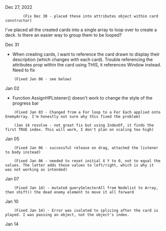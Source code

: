 Dec 27, 2022

<!-- I've created a Card class then extended this class for Attacks and Defenses. What about cards that deal damage and then get defense at same time? -->
            (Fix Dec 30 - placed these into attributes object within card constructor)
I've placed all the created cards into a single array to loop over to create a deck. Is there an easier way to group them to be looped?

Dec 31
- When creating cards, I want to reference the card drawn to display their description (which changes with each card). Trouble referencing the attributes prop within the card using THIS, it references Window instead. Need to fix
<!-- - Mousedown event and differentiate it between a drag event.  -->
<!-- - Successfully able to reset the card's position based on its inital X Y, but the eventlistener for the body remains -->
        (Fixed Jan 06 - see below)

Jan 02 
- Function AssignHPListener() doesn't work to change the style of the progress bar
<!-- - Getting TypeError: cannot read properties of undefined (reading: id) when modifying the enemy HPs. Unsure why? -->
        (Fixed Jan 03 - Changed from a For loop to a For Each applied onto EnemyArray. I'm honestly not sure why this fixed the problem)
<!-- - When DiscardUsedCard() is called, the correct HTML element is removed. However since I'm using 'splice' and finding the first valid index, it'll remove the wrong array index typically -->
        (Jan 14 resolve - not great fix but using IndexOf, it finds the first TRUE index. This will work, I don't plan on scaling too high)

Jan 05 
<!-- - Still working on mousedrag. Successfully removed event listener for the card following the cursor on mouseup. -->
        (Fixed Jan 06 - successful release on drag, attached the listener to body instead)
<!-- - Trying to reset the card to its initial position on mouseup, however the mousemove listener is being run and its value is being considered, sending the element erroneously. -->
        (Fixed Jan 06 - needed to reset initial X Y to 0, not to equal the values. The latter adds these values to left/right, which is why it was not working as intended)

Jan 07 
<!-- - Enemy.takeDamage() does not update the HTML element properly. -->
        (Fixed Jan 14) - mutated querySelectorAll from Nodelist to Array, then shift() the dead enemy element to move it all forward
Jan 10
<!-- - When using 'block' first, the next move will always be BLOCK even if it's not. This bug doesn't exist for attack, then block. However this works if played from 0 -> 5 index, not descending? -->
        (Fixed Jan 14) - Error was isolated to splicing after the card is played. I was passing an object, not the object's index.

Jan 14

